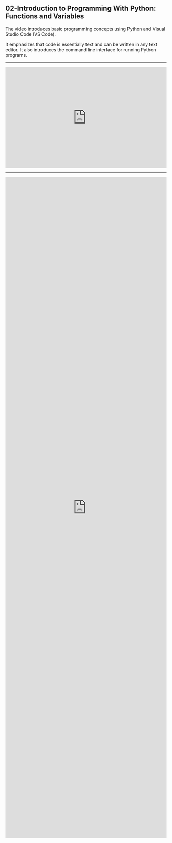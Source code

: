 ## 02-Introduction to Programming With Python: Functions and Variables

The video introduces basic programming concepts using Python and Visual Studio Code (VS Code).

It emphasizes that code is essentially text and can be written in any text editor. It also introduces the command line interface for running Python programs.

***

<iframe width="100%" height="315" src="https://www.youtube.com/embed/JP7ITIXGpHk?si=37a6ThrhS6_bkTKh" title="YouTube video player" frameborder="0" allow="accelerometer; autoplay; clipboard-write; encrypted-media; gyroscope; picture-in-picture; web-share" referrerpolicy="strict-origin-when-cross-origin" allowfullscreen></iframe>

***

<iframe src="https://docs.google.com/forms/d/e/1FAIpQLSf02HfjmhoXDEbLxVkgmHIh4QvAEz6cRy8yhL0UrQ-5RYWWdA/viewform?embedded=true" width="100%" height="2064" frameborder="0" marginheight="0" marginwidth="0">Loading…</iframe>
